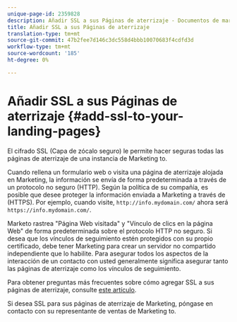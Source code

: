 ```yaml
---
unique-page-id: 2359828
description: Añadir SSL a sus Páginas de aterrizaje - Documentos de marketing - Documentación del producto
title: Añadir SSL a sus Páginas de aterrizaje
translation-type: tm+mt
source-git-commit: 47b2fee7d146c3dc558d4bbb10070683f4cdfd3d
workflow-type: tm+mt
source-wordcount: '185'
ht-degree: 0%

---
```



# Añadir SSL a sus Páginas de aterrizaje {#add-ssl-to-your-landing-pages}

El cifrado SSL (Capa de zócalo seguro) le permite hacer seguras todas las páginas de aterrizaje de una instancia de Marketing to.

Cuando rellena un formulario web o visita una página de aterrizaje alojada en Marketing, la información se envía de forma predeterminada a través de un protocolo no seguro (HTTP). Según la política de su compañía, es posible que desee proteger la información enviada a Marketing a través de (HTTPS). Por ejemplo, cuando visite, `http://info.mydomain.com/` ahora será `https://info.mydomain.com/`.

Marketo rastrea &quot;Página Web visitada&quot; y &quot;Vínculo de clics en la página Web&quot; de forma predeterminada sobre el protocolo HTTP no seguro. Si desea que los vínculos de seguimiento estén protegidos con su propio certificado, debe tener Marketing para crear un servidor no compartido independiente que lo habilite. Para asegurar todos los aspectos de la interacción de un contacto con usted generalmente significa asegurar tanto las páginas de aterrizaje como los vínculos de seguimiento.

Para obtener preguntas más frecuentes sobre cómo agregar SSL a sus páginas de aterrizaje, consulte [este artículo](http://nation.marketo.com/docs/DOC-5612).

Si desea SSL para sus páginas de aterrizaje de Marketing, póngase en contacto con su representante de ventas de Marketing to.
